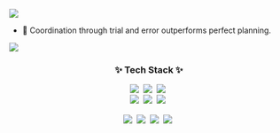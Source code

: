 <a href="https://hits.seeyoufarm.com"><img src="https://hits.seeyoufarm.com/api/count/incr/badge.svg?url=https%3A%2F%2Fgithub.com%2Fgkakcl74&count_bg=%2379C83D&title_bg=%23555555&icon=hitachi.svg&icon_color=%23E7E7E7&title=hits&edge_flat=false"/></a>

- 👋  Coordination through trial and error outperforms perfect planning.

<img align='center' src="http://mazassumnida.wtf/api/v2/generate_badge?boj=gkakcl74">

<h3 align="center">✨ Tech Stack ✨</h3>
<div align="center">
  <img src="https://img.shields.io/badge/C-E34F26.svg?style=for-the-badge&logo=C&logoColor=white" />&nbsp
  <img src="https://img.shields.io/badge/C++-20232a.svg?style=for-the-badge&logo=Cplusplus&logoColor=61DAFB" />&nbsp
  <img src="https://img.shields.io/badge/Csharp-F7DF1E.svg?style=for-the-badge&logo=C#&logoColor=20232a" />&nbsp
</div>

<div align="center">
  <img src="https://img.shields.io/badge/styled--components-DB7093?style=for-the-badge&logo=styled-components&logoColor=ffd35b" />&nbsp
  <img src="https://img.shields.io/badge/tailwindcss-1daabb.svg?style=for-the-badge&logo=tailwind-css&logoColor=white" />&nbsp
  <img src="https://img.shields.io/badge/Python-11557c.svg?style=for-the-badge&logo=Matplotlib&logoColor=white" />&nbsp
</div>

<br>

<div align="center">
  <img src="https://img.shields.io/badge/SQL-3670A0?style=for-the-badge&logo=python&logoColor=ffdd54" />&nbsp
  <img src="https://img.shields.io/badge/JavaScript-150458.svg?style=for-the-badge&logo=pandas&logoColor=white" />&nbsp
  <img src="https://img.shields.io/badge/HTML5-4d77cf.svg?style=for-the-badge&logo=numpy&logoColor=white" />&nbsp
  <img src="https://img.shields.io/badge/css3-1572B6.svg?style=for-the-badge&logo=css3&logoColor=white" />&nbsp
</div>



<!---
gkakcl74/gkakcl74 is a ✨ special ✨ repository because its `README.md` (this file) appears on your GitHub profile.
You can click the Preview link to take a look at your changes.
--->
